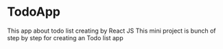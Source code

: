 # TodoApp
This app about todo list creating by React JS
This mini project is bunch of step by step for creating an Todo list app
